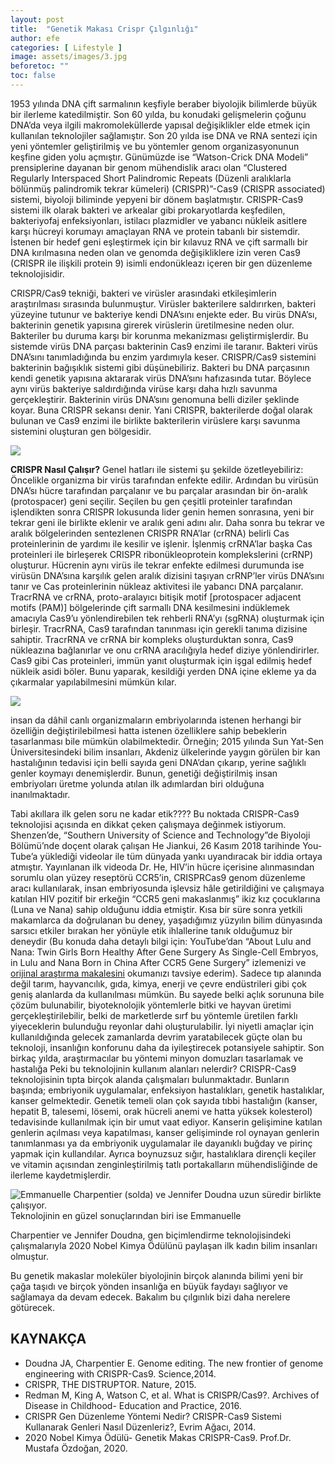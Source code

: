```yaml
---
layout: post
title:  "Genetik Makası Crispr Çılgınlığı"
author: efe
categories: [ Lifestyle ]
image: assets/images/3.jpg
beforetoc: ""
toc: false
---
```

1953 yılında DNA çift sarmalının keşfiyle beraber biyolojik bilimlerde büyük bir ilerleme katedilmiştir. Son 60 yılda, bu konudaki gelişmelerin çoğunu DNA’da veya ilgili makromoleküllerde yapısal değişiklikler elde etmek için kullanılan teknolojiler sağlamıştır. Son 20 yılda ise DNA ve RNA sentezi için yeni yöntemler geliştirilmiş ve bu yöntemler genom organizasyonunun keşfine giden yolu açmıştır. Günümüzde ise “Watson-Crick DNA Modeli” prensiplerine dayanan bir genom mühendislik aracı olan “Clustered Regularly Interspaced Short Palindromic Repeats (Düzenli aralıklarla bölünmüş palindromik tekrar kümeleri) (CRISPR)”-Cas9 (CRISPR associated) sistemi, biyoloji biliminde yepyeni bir dönem başlatmıştır. CRISPR-Cas9 sistemi ilk olarak bakteri ve arkealar gibi prokaryotlarda keşfedilen, bakteriyofaj enfeksiyonları, istilacı plazmidler ve yabancı nükleik asitlere karşı hücreyi korumayı amaçlayan RNA ve protein tabanlı bir sistemdir. İstenen bir hedef geni eşleştirmek için bir kılavuz RNA ve çift sarmallı bir DNA kırılmasına neden olan ve genomda değişikliklere izin veren Cas9 (CRISPR ile ilişkili protein 9) isimli endonükleazı içeren bir gen düzenleme teknolojisidir.

CRISPR/Cas9 tekniği, bakteri ve virüsler arasındaki etkileşimlerin araştırılması sırasında bulunmuştur. Virüsler bakterilere saldırırken, bakteri yüzeyine tutunur ve bakteriye kendi DNA’sını enjekte eder. Bu virüs DNA’sı, bakterinin genetik yapısına girerek virüslerin üretilmesine neden olur. Bakteriler bu duruma karşı bir korunma mekanizması geliştirmişlerdir. Bu sistemde virüs DNA parçası bakterinin Cas9 enzimi ile taranır. Bakteri virüs DNA’sını tanımladığında bu enzim yardımıyla keser. CRISPR/Cas9 sistemini bakterinin bağışıklık sistemi gibi düşünebiliriz. Bakteri bu DNA parçasının kendi genetik yapısına aktararak virüs DNA’sını hafızasında tutar. Böylece aynı virüs bakteriye saldırdığında virüse karşı daha hızlı savunma gerçekleştirir. Bakterinin virüs DNA’sını genomuna belli diziler şeklinde koyar. Buna CRISPR sekansı denir. Yani CRISPR, bakterilerde doğal olarak bulunan ve Cas9 enzimi ile birlikte bakterilerin virüslere karşı savunma sistemini oluşturan gen bölgesidir.

![](https://github.com/neokorteks/neokorteks/blob/master/assets/images/ege%20gen%C3%A71.jpg?raw=true)

**CRISPR Nasıl Çalışır?**
Genel hatları ile sistemi şu şekilde özetleyebiliriz: Öncelikle organizma bir virüs tarafından enfekte edilir. Ardından bu virüsün
DNA’sı hücre tarafından parçalanır ve bu parçalar arasından bir ön-aralık (protospacer) geni seçilir. Seçilen bu gen çeşitli
proteinler tarafından işlendikten sonra CRISPR lokusunda lider genin hemen sonrasına, yeni bir tekrar geni ile birlikte eklenir
ve aralık geni adını alır. Daha sonra bu tekrar ve aralık bölgelerinden sentezlenen CRISPR RNA’lar (crRNA) belirli Cas
proteinlerinin de yardımı ile kesilir ve işlenir. İşlenmiş crRNA’lar başka Cas proteinleri ile birleşerek CRISPR
ribonükleoprotein komplekslerini (crRNP) oluşturur. Hücrenin aynı virüs ile tekrar enfekte edilmesi durumunda ise virüsün
DNA’sına karşılık gelen aralık dizisini taşıyan crRNP’ler virüs DNA’sını tanır ve Cas proteinlerinin nükleaz aktivitesi ile
yabancı DNA parçalanır. TracrRNA ve crRNA, proto-aralayıcı bitişik motif [protospacer adjacent motifs (PAM)] bölgelerinde
çift sarmallı DNA kesilmesini indüklemek amacıyla Cas9’u yönlendirebilen tek rehberli RNA’yı (sgRNA) oluşturmak için
birleşir. TracrRNA, Cas9 tarafından tanınması için gerekli tanıma dizisine sahiptir. TracrRNA ve crRNA bir kompleks
oluşturduktan sonra, Cas9 nükleazına bağlanırlar ve onu crRNA aracılığıyla hedef diziye yönlendirirler. Cas9 gibi Cas
proteinleri, immün yanıt oluşturmak için işgal edilmiş hedef nükleik asidi böler. Bunu yaparak, kesildiği yerden DNA içine
ekleme ya da çıkarmalar yapılabilmesini mümkün kılar.

![](https://github.com/neokorteks/neokorteks/blob/master/assets/images/ege%20gen%C3%A72.png?raw=true)

insan da dâhil canlı organizmaların embriyolarında istenen herhangi bir özelliğin değiştirilebilmesi hatta istenen özelliklere
sahip bebeklerin tasarlanması bile mümkün olabilmektedir. Örneğin; 2015 yılında Sun Yat-Sen Üniversitesindeki bilim
insanları, Akdeniz ülkelerinde yaygın görülen bir kan hastalığının tedavisi için belli sayıda geni DNA’dan çıkarıp, yerine
sağlıklı genler koymayı denemişlerdir. Bunun, genetiği değiştirilmiş insan embriyoları üretme yolunda atılan ilk adımlardan
biri olduğuna inanılmaktadır.

Tabi akıllara ilk gelen soru ne kadar etik???? Bu noktada CRISPR-Cas9 teknolojisi açısında en dikkat çeken çalışmaya
değinmek istiyorum. Shenzen’de, “Southern University of Science and Technology”de Biyoloji Bölümü’nde doçent olarak
çalışan He Jiankui, 26 Kasım 2018 tarihinde You-Tube’a yüklediği videolar ile tüm dünyada yankı uyandıracak bir iddia ortaya
atmıştır. Yayınlanan ilk videoda Dr. He, HIV’in hücre içerisine alınmasından sorumlu olan yüzey reseptörü CCR5’in, CRISPRCas9
genom düzenleme aracı kullanılarak, insan embriyosunda işlevsiz hâle getirildiğini ve çalışmaya katılan HIV pozitif bir
erkeğin “CCR5 geni makaslanmış” ikiz kız çocuklarına (Luna ve Nana) sahip olduğunu iddia etmiştir. Kısa bir süre sonra
yetkili makamlarca da doğrulanan bu deney, yaşadığımız yüzyılın bilim dünyasında sarsıcı etkiler bırakan her yönüyle etik
ihlallerine tanık olduğumuz bir deneydir (Bu konuda daha detaylı bilgi için: YouTube’dan “About Lulu and Nana: Twin Girls
Born Healthy After Gene Surgery As Single-Cell Embryos, in Lulu and Nana Born in China After CCR5 Gene Surgery”
izlemenizi ve [orijinal araştırma makalesini](https://www.researchgate.net/publication/349345497) okumanızı tavsiye ederim).
Sadece tıp alanında değil tarım, hayvancılık, gıda, kimya, enerji ve çevre endüstrileri gibi çok geniş alanlarda da kullanılması
mümkün. Bu sayede belki açlık sorununa bile çözüm bulunabilir, biyoteknolojik yöntemlerle bitki ve hayvan üretimi
gerçekleştirilebilir, belki de marketlerde sırf bu yöntemle üretilen farklı yiyeceklerin bulunduğu reyonlar dahi oluşturulabilir.
İyi niyetli amaçlar için kullanıldığında gelecek zamanlarda devrim yaratabilecek güçte olan bu teknoloji, insanlığın konforunu
daha da iyileştirecek potansiyele sahiptir. Son birkaç yılda, araştırmacılar bu yöntemi minyon domuzları tasarlamak ve hastalığa
Peki bu teknolojinin kullanım alanları nelerdir? CRISPR-Cas9
teknolojisinin tıpta birçok alanda çalışmaları bulunmaktadır.
Bunların başında; embriyonik uygulamalar, enfeksiyon
hastalıkları, genetik hastalıklar, kanser gelmektedir. Genetik
temeli olan çok sayıda tıbbi hastalığın (kanser, hepatit B, talesemi,
lösemi, orak hücreli anemi ve hatta yüksek kolesterol) tedavisinde
kullanılmak için bir umut vaat ediyor. Kanserin gelişimine katılan
genlerin açılması veya kapatılması, kanser gelişiminde rol
oynayan genlerin tanımlanması ya da embriyonik uygulamalar ile
dayanıklı buğday ve pirinç yapmak için kullandılar. Ayrıca boynuzsuz sığır, hastalıklara dirençli keçiler ve vitamin açısından
zenginleştirilmiş tatlı portakalların mühendisliğinde de ilerleme kaydetmişlerdir.


![Emmanuelle Charpentier (solda) ve Jennifer Doudna uzun süredir birlikte çalışıyor.](https://github.com/neokorteks/neokorteks/blob/master/assets/images/ege%20gen%C3%A73.png?raw=true) Teknolojinin en güzel sonuçlarından biri ise Emmanuelle

Charpentier ve Jennifer Doudna, gen biçimlendirme
teknolojisindeki çalışmalarıyla 2020 Nobel Kimya Ödülünü
paylaşan ilk kadın bilim insanları olmuştur.

Bu genetik makaslar moleküler biyolojinin birçok alanında bilimi yeni bir çağa taşıdı ve birçok yönden insanlığa en
büyük faydayı sağlıyor ve sağlamaya da devam edecek. Bakalım bu çılgınlık bizi daha nerelere götürecek.

## KAYNAKÇA 
- Doudna JA, Charpentier E. Genome editing. The new frontier of genome engineering with CRISPR-Cas9. Science,2014.
- CRISPR, THE DISTRUPTOR. Nature, 2015.
- Redman M, King A, Watson C, et al. What is CRISPR/Cas9?. Archives of Disease in Childhood- Education and Practice, 2016.
- CRISPR Gen Düzenleme Yöntemi Nedir? CRISPR-Cas9 Sistemi Kullanarak Genleri Nasıl Düzenleriz?, Evrim Ağacı, 2014.
- 2020 Nobel Kimya Ödülü- Genetik Makas CRISPR-Cas9. Prof.Dr. Mustafa Özdoğan, 2020.
